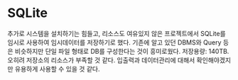 # SQLite
추가로 시스템을 설치하기는 힘들고, 리소스도 여유있지 않은 프로젝트에서 SQLite를 임시로 사용하여 임시데이터를 저장하기로 했다.
기존에 알고 있던 DBMS와 Query 등은 비슷하지만 단일 파일 형태로 DB를 구성한다는 것이 흥미로웠다.
저장용량: 140TB. 오히려 저장소의 리소스가 부족할 것 같다.
입출력과 데이터관리에 대해서 확인해야겠지만 유용하게 사용할 수 있을 것 같다.